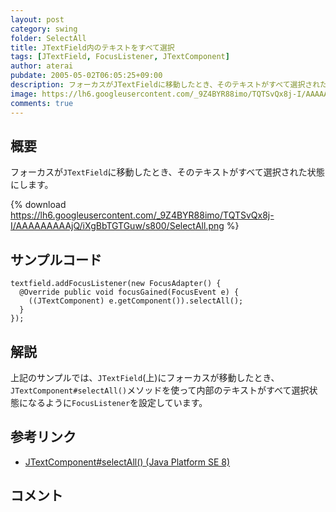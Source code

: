 ```yaml
---
layout: post
category: swing
folder: SelectAll
title: JTextField内のテキストをすべて選択
tags: [JTextField, FocusListener, JTextComponent]
author: aterai
pubdate: 2005-05-02T06:05:25+09:00
description: フォーカスがJTextFieldに移動したとき、そのテキストがすべて選択された状態にします。
image: https://lh6.googleusercontent.com/_9Z4BYR88imo/TQTSvQx8j-I/AAAAAAAAAjQ/iXgBbTGTGuw/s800/SelectAll.png
comments: true
---
```

## 概要
フォーカスが`JTextField`に移動したとき、そのテキストがすべて選択された状態にします。

{% download https://lh6.googleusercontent.com/_9Z4BYR88imo/TQTSvQx8j-I/AAAAAAAAAjQ/iXgBbTGTGuw/s800/SelectAll.png %}

## サンプルコード
<pre class="prettyprint"><code>textfield.addFocusListener(new FocusAdapter() {
  @Override public void focusGained(FocusEvent e) {
    ((JTextComponent) e.getComponent()).selectAll();
  }
});
</code></pre>

## 解説
上記のサンプルでは、`JTextField`(上)にフォーカスが移動したとき、`JTextComponent#selectAll()`メソッドを使って内部のテキストがすべて選択状態になるように`FocusListener`を設定しています。

## 参考リンク
- [JTextComponent#selectAll() (Java Platform SE 8)](https://docs.oracle.com/javase/jp/8/docs/api/javax/swing/text/JTextComponent.html#selectAll--)

<!-- dummy comment line for breaking list -->

## コメント
